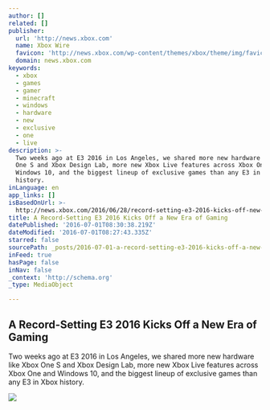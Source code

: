 ```yaml
---
author: []
related: []
publisher:
  url: 'http://news.xbox.com'
  name: Xbox Wire
  favicon: 'http://news.xbox.com/wp-content/themes/xbox/theme/img/favicons/favicon.ico'
  domain: news.xbox.com
keywords:
  - xbox
  - games
  - gamer
  - minecraft
  - windows
  - hardware
  - new
  - exclusive
  - one
  - live
description: >-
  Two weeks ago at E3 2016 in Los Angeles, we shared more new hardware like Xbox
  One S and Xbox Design Lab, more new Xbox Live features across Xbox One and
  Windows 10, and the biggest lineup of exclusive games than any E3 in Xbox
  history.
inLanguage: en
app_links: []
isBasedOnUrl: >-
  http://news.xbox.com/2016/06/28/record-setting-e3-2016-kicks-off-new-era-gaming/
title: A Record-Setting E3 2016 Kicks Off a New Era of Gaming
datePublished: '2016-07-01T08:30:38.219Z'
dateModified: '2016-07-01T08:27:43.335Z'
starred: false
sourcePath: _posts/2016-07-01-a-record-setting-e3-2016-kicks-off-a-new-era-of-gaming.md
inFeed: true
hasPage: false
inNav: false
_context: 'http://schema.org'
_type: MediaObject

---
```

<article style=""><h1>A Record-Setting E3 2016 Kicks Off a New Era of Gaming</h1><p>Two weeks ago at E3 2016 in Los Angeles, we shared more new hardware like Xbox One S and Xbox Design Lab, more new Xbox Live features across Xbox One and Windows 10, and the biggest lineup of exclusive games than any E3 in Xbox history.</p><img src="http://news.xbox.com/wp-content/uploads/Xbox-E3-2016-1.jpg" /></article>